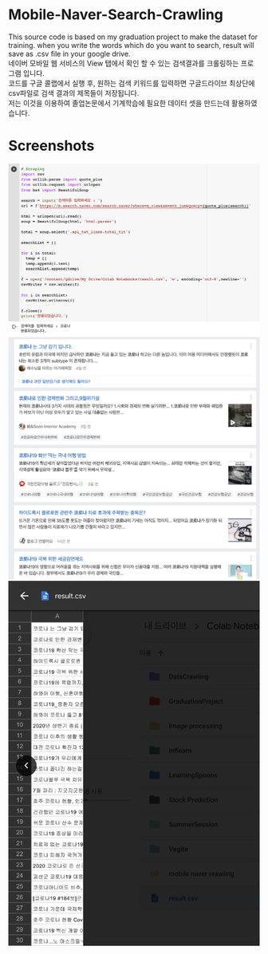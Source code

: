 # Mobile-Naver-Search-Crawling
This source code is based on my graduation project to make the dataset for training. when you write the words which do you want to search, result will save as .csv file in your google drive. </br>
네이버 모바일 웹 서비스의 View 탭에서 확인 할 수 있는 검색결과를 크롤링하는 프로그램 입니다.</br>
코드를 구글 콜랩에서 실행 후, 원하는 검색 키워드를 입력하면 구글드라이브 최상단에 csv파일로 검색 결과의 제목들이 저장됩니다.</br>
저는 이것을 이용하여 졸업논문에서 기계학습에 필요한 데이터 셋을 만드는데 활용하였습니다.</br>

# Screenshots
![r1](https://github.com/par3k/Mobile-Naver-Search-Crawling/blob/master/1.png)
![r2](https://github.com/par3k/Mobile-Naver-Search-Crawling/blob/master/2.png)
![r3](https://github.com/par3k/Mobile-Naver-Search-Crawling/blob/master/3.png)
